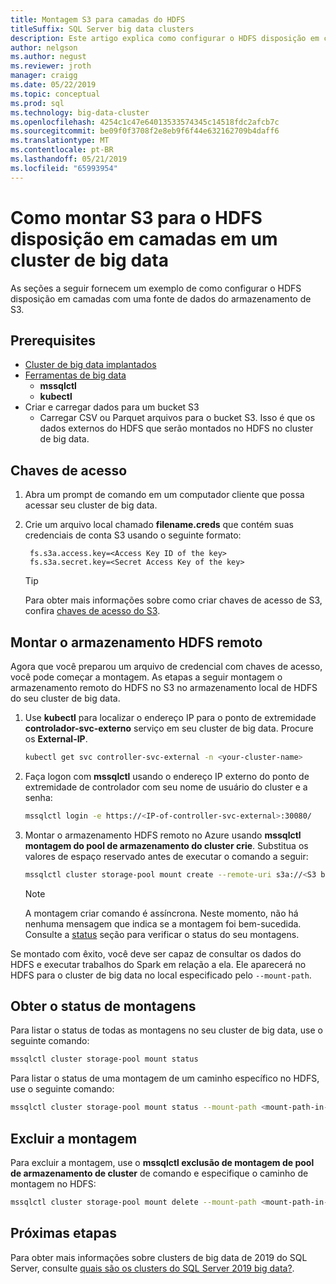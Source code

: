 ```yaml
---
title: Montagem S3 para camadas do HDFS
titleSuffix: SQL Server big data clusters
description: Este artigo explica como configurar o HDFS disposição em camadas para montar um sistema de arquivo externo do S3 no HDFS em um cluster de big data do SQL Server 2019 (visualização).
author: nelgson
ms.author: negust
ms.reviewer: jroth
manager: craigg
ms.date: 05/22/2019
ms.topic: conceptual
ms.prod: sql
ms.technology: big-data-cluster
ms.openlocfilehash: 4254c1c47e64013533574345c14518fdc2afcb7c
ms.sourcegitcommit: be09f0f3708f2e8eb9f6f44e632162709b4daff6
ms.translationtype: MT
ms.contentlocale: pt-BR
ms.lasthandoff: 05/21/2019
ms.locfileid: "65993954"
---
```

# <a name="how-to-mount-s3-for-hdfs-tiering-in-a-big-data-cluster"></a>Como montar S3 para o HDFS disposição em camadas em um cluster de big data

As seções a seguir fornecem um exemplo de como configurar o HDFS disposição em camadas com uma fonte de dados do armazenamento de S3.

## <a name="prerequisites"></a>Prerequisites

- [Cluster de big data implantados](deployment-guidance.md)
- [Ferramentas de big data](deploy-big-data-tools.md)
  - **mssqlctl**
  - **kubectl**
- Criar e carregar dados para um bucket S3 
  - Carregar CSV ou Parquet arquivos para o bucket S3. Isso é que os dados externos do HDFS que serão montados no HDFS no cluster de big data.

## <a name="access-keys"></a>Chaves de acesso

1. Abra um prompt de comando em um computador cliente que possa acessar seu cluster de big data.

1. Crie um arquivo local chamado **filename.creds** que contém suas credenciais de conta S3 usando o seguinte formato:

   ```text
    fs.s3a.access.key=<Access Key ID of the key>
    fs.s3a.secret.key=<Secret Access Key of the key>
   ```

   > [!TIP]
   > Para obter mais informações sobre como criar chaves de acesso de S3, confira [chaves de acesso do S3](https://docs.aws.amazon.com/general/latest/gr/aws-sec-cred-types.html#access-keys-and-secret-access-keys).

## <a id="mount"></a> Montar o armazenamento HDFS remoto

Agora que você preparou um arquivo de credencial com chaves de acesso, você pode começar a montagem. As etapas a seguir montagem o armazenamento remoto do HDFS no S3 no armazenamento local de HDFS do seu cluster de big data.

1. Use **kubectl** para localizar o endereço IP para o ponto de extremidade **controlador-svc-externo** serviço em seu cluster de big data. Procure os **External-IP**.

   ```bash
   kubectl get svc controller-svc-external -n <your-cluster-name>
   ```

1. Faça logon com **mssqlctl** usando o endereço IP externo do ponto de extremidade de controlador com seu nome de usuário do cluster e a senha:

   ```bash
   mssqlctl login -e https://<IP-of-controller-svc-external>:30080/
   ```

1. Montar o armazenamento HDFS remoto no Azure usando **mssqlctl montagem do pool de armazenamento do cluster crie**. Substitua os valores de espaço reservado antes de executar o comando a seguir:

   ```bash
   mssqlctl cluster storage-pool mount create --remote-uri s3a://<S3 bucket name> --mount-path /mounts/<mount-name> --credential-file <path-to-s3-credentials>/file.creds
   ```

   > [!NOTE]
   > A montagem criar comando é assíncrona. Neste momento, não há nenhuma mensagem que indica se a montagem foi bem-sucedida. Consulte a [status](#status) seção para verificar o status do seu montagens.

Se montado com êxito, você deve ser capaz de consultar os dados do HDFS e executar trabalhos do Spark em relação a ela. Ele aparecerá no HDFS para o cluster de big data no local especificado pelo `--mount-path`.

## <a id="status"></a> Obter o status de montagens

Para listar o status de todas as montagens no seu cluster de big data, use o seguinte comando:

```bash
mssqlctl cluster storage-pool mount status
```

Para listar o status de uma montagem de um caminho específico no HDFS, use o seguinte comando:

```bash
mssqlctl cluster storage-pool mount status --mount-path <mount-path-in-hdfs>
```

## <a id="delete"></a> Excluir a montagem

Para excluir a montagem, use o **mssqlctl exclusão de montagem de pool de armazenamento de cluster** de comando e especifique o caminho de montagem no HDFS:

```bash
mssqlctl cluster storage-pool mount delete --mount-path <mount-path-in-hdfs>
```

## <a name="next-steps"></a>Próximas etapas

Para obter mais informações sobre clusters de big data de 2019 do SQL Server, consulte [quais são os clusters do SQL Server 2019 big data?](big-data-cluster-overview.md).
